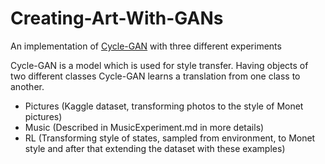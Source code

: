 # Creating-Art-With-GANs

An implementation of [Cycle-GAN](https://arxiv.org/pdf/1703.10593.pdf) with three different experiments

Cycle-GAN is a model which is used for style transfer. Having objects of two different classes Cycle-GAN learns a translation from one class to another.

* Pictures (Kaggle dataset, transforming photos to the style of Monet pictures)
* Music (Described in MusicExperiment.md in more details)
* RL (Transforming style of states, sampled from environment, to Monet style and after that extending the dataset with these examples)
